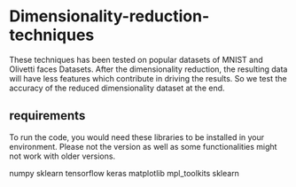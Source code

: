 # Dimensionality-reduction-techniques
These techniques has been tested on popular datasets of MNIST and Olivetti faces Datasets. After the dimensionality reduction, the resulting data will have less features which contribute in driving the results. So we test the accuracy of the reduced dimensionality dataset at the end.  

## requirements
To run the code, you would need these libraries to be installed in your environment.
Please not the version as well as some functionalities might not work with older versions.

numpy
sklearn
tensorflow
keras
matplotlib
mpl_toolkits
sklearn
